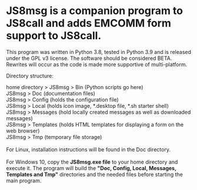 # JS8msg is a companion program to JS8call and adds EMCOMM form support to JS8call. 
This program was written in Python 3.8, tested in Python 3.9 and is released under the GPL v3 license.
The software should be considered BETA. Rewrites will occur as the code is made more supportive of multi-platform.

Directory structure:

home directory > JS8msg > Bin (Python scripts go here)<br>
JS8msg > Doc (documentation files)<br>
JS8msg > Config (holds the configuration file)<br>
JS8msg > Local (holds icon image, *.desktop file, *.sh starter shell)<br>
JS8msg > Messages (hold locally created messages as well as downloaded messages)<br>
JS8msg > Templates (holds HTML templates for displaying a form on the web browser)<br>
JS8msg > Tmp (temporary file storage)<br>
<br>
For Linux, installation instructions will be found in the Doc directory.
<br><br>
For Windows 10, copy the <b>JS8msg.exe file</b> to your home directory and execute it. The program will build the <b>"Doc, Config, Local, Messages, Templates and Tmp"</b> directories and the needed files before starting the main program.

